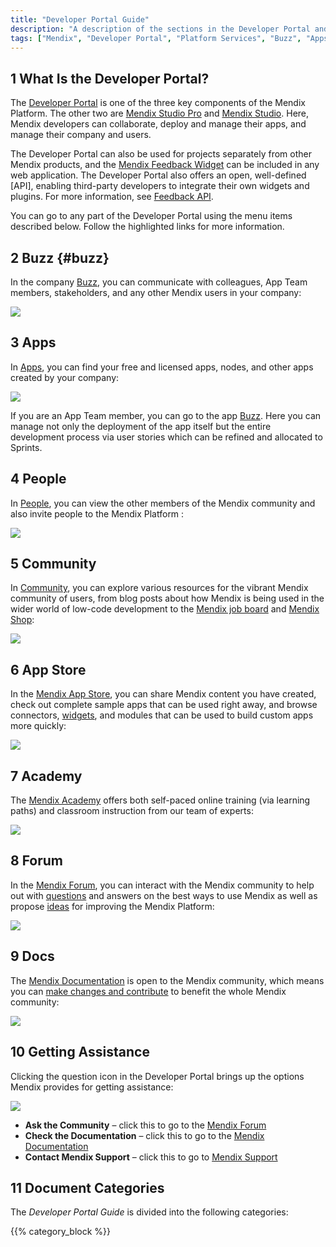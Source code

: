 ```yaml
---
title: "Developer Portal Guide"
description: "A description of the sections in the Developer Portal and links to more detail"
tags: ["Mendix", "Developer Portal", "Platform Services", "Buzz", "Apps", "People", "Community", "App Store", "Academy", "Forum", "Docs"]
---
```


## 1 What Is the Developer Portal?

The [Developer Portal](http://home.mendix.com) is one of the three key components of the Mendix Platform. The other two are [Mendix Studio Pro](/refguide/modeling) and [Mendix Studio](/studio/index). Here, Mendix developers can collaborate, deploy and manage their apps, and manage their company and users. 

The Developer Portal can also be used for projects separately from other Mendix products, and the [Mendix Feedback Widget](collaborate/use-feedback-widget) can be included in any web application. The Developer Portal also offers an open, well-defined [API], enabling third-party developers to integrate their own widgets and plugins. For more information, see [Feedback API](/apidocs-mxsdk/apidocs/feedback-api).

You can go to any part of the Developer Portal using the menu items described below. Follow the highlighted links for more information.

## 2 Buzz {#buzz}

In the company [Buzz](collaborate/buzz), you can communicate with colleagues, App Team members, stakeholders, and any other Mendix users in your company:

![](attachments/developerportal-buzz.png)

## 3 Apps

In [Apps](/developerportal/apps-list/index), you can find your free and licensed apps, nodes, and other apps created by your company:

![](attachments/developerportal-apps.png)

If you are an App Team member, you can go to the app [Buzz](collaborate/buzz). Here you can  manage not only the deployment of the app itself but the entire development process via user stories which can be refined and allocated to Sprints.

## 4 People

In [People](mendix-profile/index#connections), you can view the other members of the Mendix community and also invite people to the Mendix Platform :

![](attachments/developerportal-people.png)

## 5 Community

In [Community](/developerportal/community-tools/index), you can explore various resources for the vibrant Mendix community of users, from blog posts about how Mendix is being used in the wider world of low-code development to the [Mendix job board](/developerportal/community-tools/mendix-job-board) and [Mendix Shop](https://shop.mendix.com/):

![](attachments/developerportal-community.png)

## 6 App Store

In the [Mendix App Store](/developerportal/app-store/app-store-overview), you can share Mendix content you have created, check out complete sample apps that can be used right away, and browse connectors, [widgets](https://appstore.home.mendix.com/link/app/48902/), and modules that can be used to build custom apps more quickly:

![](attachments/developerportal-app-store.png)

## 7 Academy 

The [Mendix Academy](https://gettingstarted.mendixcloud.com/link/home) offers both self-paced online training (via learning paths) and classroom instruction from our team of experts:

![](attachments/developerportal-academy.png)

## 8 Forum

In the [Mendix Forum](/developerportal/community-tools/mendix-forum), you can interact with the Mendix community to help out with [questions](https://forum.mendixcloud.com/link/questions/) and answers on the best ways to use Mendix as well as propose [ideas](https://forum.mendixcloud.com/link/ideas/) for improving the Mendix Platform:

![](attachments/developerportal-forum.png)

## 9 Docs

The [Mendix Documentation](https://docs.mendix.com/) is open to the Mendix community, which means you can [make changes and contribute](/developerportal/community-tools/contribute-to-the-mendix-documentation) to benefit the whole Mendix community:

![](attachments/developerportal-docs.png)

## 10 Getting Assistance

Clicking the question icon in the Developer Portal brings up the options Mendix provides for getting assistance:

![](attachments/developerportal-assistance.png)

* **Ask the Community** – click this to go to the [Mendix Forum](https://forum.mendixcloud.com/index4.html)
* **Check the Documentation** – click this to go to the [Mendix Documentation](https://docs.mendix.com/)
* **Contact Mendix Support** – click this to go to [Mendix Support](https://support.mendix.com/hc/en-us)

## 11 Document Categories

The *Developer Portal Guide* is divided into the following categories:

{{% category_block %}}
